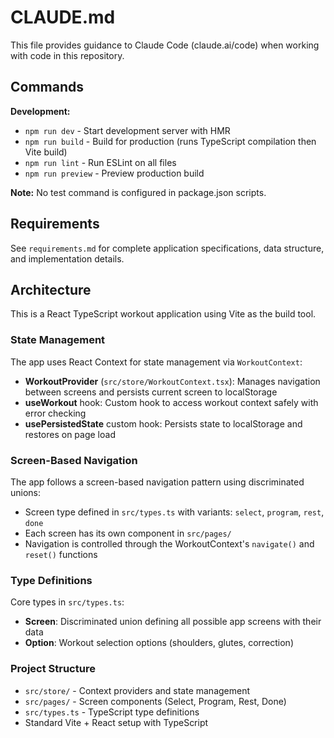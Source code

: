 # CLAUDE.md

This file provides guidance to Claude Code (claude.ai/code) when working with code in this repository.

## Commands

**Development:**
- `npm run dev` - Start development server with HMR
- `npm run build` - Build for production (runs TypeScript compilation then Vite build)
- `npm run lint` - Run ESLint on all files
- `npm run preview` - Preview production build

**Note:** No test command is configured in package.json scripts.

## Requirements

See `requirements.md` for complete application specifications, data structure, and implementation details.

## Architecture

This is a React TypeScript workout application using Vite as the build tool.

### State Management
The app uses React Context for state management via `WorkoutContext`:
- **WorkoutProvider** (`src/store/WorkoutContext.tsx`): Manages navigation between screens and persists current screen to localStorage
- **useWorkout** hook: Custom hook to access workout context safely with error checking
- **usePersistedState** custom hook: Persists state to localStorage and restores on page load

### Screen-Based Navigation
The app follows a screen-based navigation pattern using discriminated unions:
- Screen type defined in `src/types.ts` with variants: `select`, `program`, `rest`, `done`
- Each screen has its own component in `src/pages/`
- Navigation is controlled through the WorkoutContext's `navigate()` and `reset()` functions

### Type Definitions
Core types in `src/types.ts`:
- **Screen**: Discriminated union defining all possible app screens with their data
- **Option**: Workout selection options (shoulders, glutes, correction)

### Project Structure
- `src/store/` - Context providers and state management
- `src/pages/` - Screen components (Select, Program, Rest, Done)
- `src/types.ts` - TypeScript type definitions
- Standard Vite + React setup with TypeScript